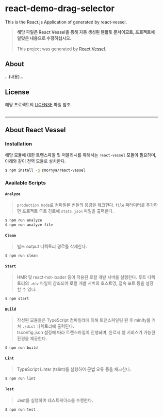 # react-demo-drag-selector
This is the React.js Application of generated by react-vessel.

> **해당 파일은 React Vessel을 통해 자동 생성된 템플릿 문서이므로, 프로젝트에 알맞은 내용으로 수정하십시오.**<br>
<br>This project was generated by [React Vessel](https://www.npmjs.com/package/@mornya/react-vessel).

## About
...(내용)...

## License
해당 프로젝트의 [LICENSE](LICENSE) 파일 참조.
<br><br>

---
## About React Vessel

### Installation
해당 모듈에 대한 트랜스파일 및 퍼블리시를 위해서는 `react-vessel` 모듈이 필요하며, 아래와 같이 전역 모듈로 설치한다.
```bash
$ npm install -g @mornya/react-vessel
```

### Available Scripts

#### `Analyze`
> `production mode`로 컴파일된 번들의 용량을 체크한다. `file` 파라미터를 추가하면 프로젝트 루트 경로에 `stats.json` 파일을 출력한다.
```bash
$ npm run analyze
$ npm run analyze file
```

#### `Clean`
> 빌드 output 디렉토리 경로를 삭제한다.
```bash
$ npm run clean
```

#### `Start`
> HMR 및 react-hot-loader 등이 적용된 로컬 개발 서버를 실행한다. 루트 디렉토리의 `.env` 파일이 참조되어 로컬 개발 서버의 호스트명, 접속 포트 등을 설정 할 수 있다.
```bash
$ npm start
```

#### `Build`
> 작성된 모듈들은 TypeScript 컴파일러에 의해 트랜스파일링 된 후 minify를 거쳐 `./dist` 디렉토리에 출력된다.<br>
 tsconfig.json 설정에 따라 트랜스파일이 진행되며, 완료시 웹 서비스가 가능한 환경을 제공한다.
```bash
$ npm run build
```

#### `Lint`
> TypeScript Linter (tslint)를 실행하여 문법 오류 등을 체크한다.
```bash
$ npm run lint
```

#### `Test`
> Jest를 실행하여 테스트케이스를 수행한다.
```bash
$ npm run test
```
